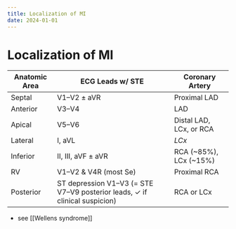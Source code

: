 ```yaml
---
title: Localization of MI
date: 2024-01-01
---
```


# Localization of MI

| Anatomic Area | ECG Leads w/ STE                                                           | Coronary Artery         |
| ------------- | -------------------------------------------------------------------------- | ----------------------- |
| Septal        | V1–V2 ± aVR                                                                | Proximal LAD            |
| Anterior      | V3–V4                                                                      | LAD                     |
| Apical        | V5–V6                                                                      | Distal LAD, LCx, or RCA |
| Lateral       | I, aVL                                                                     | _LCx_                   |
| Inferior      | II, III, aVF ± aVR                                                         | RCA (~85%), LCx (~15%)  |
| RV            | V1–V2 & V4R (most Se)                                                      | Proximal RCA            |
| Posterior     | ST depression V1–V3 (= STE V7–V9 posterior leads, ✓ if clinical suspicion) | RCA or LCx              |

- see [[Wellens syndrome]]

